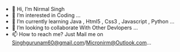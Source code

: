 - 👋 Hi, I’m Nirmal Singh
- 👀 I’m interested in Coding ...
- 🌱 I’m currently learning Java , Html5 , Css3 , Javascript , Python ...
- 💞️ I’m looking to collaborate With Other Devlopers ...
- 📫 How to reach me? Just Mail me on Singhgurunam60@gmail.com/Micronirm@Outlook.com...

<!---
Nirmalsingh0/Nirmalsingh0 is a ✨ special ✨ repository because its `README.md` (this file) appears on your GitHub profile.
You can click the Preview link to take a look at your changes.
--->
